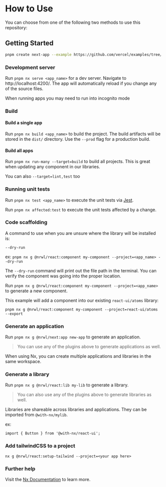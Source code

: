 # How to Use

You can choose from one of the following two methods to use this repository:

## Getting Started

```bash
pnpm create next-app --example https://github.com/vercel/examples/tree/main/solutions/nx-monorepo nx-monorepo
```

### Development server

Run `pnpm nx serve <app_name>` for a dev server. Navigate to http://localhost:4200/. The app will automatically reload if you change any of the source files.

When running apps you may need to run into incognito mode

### Build

#### Build a single app

Run `pnpm nx build <app_name>` to build the project. The build artifacts will be stored in the `dist/` directory. Use the `--prod` flag for a production build.

#### Build all apps

Run `pnpm nx run-many --target=build` to build all projects. This is great when updating any component in our libraries.

You can also `--target=lint,test` too

### Running unit tests

Run `pnpm nx test <app_name>` to execute the unit tests via [Jest](https://jestjs.io).

Run `pnpm nx affected:test` to execute the unit tests affected by a change.

### Code scaffolding

A command to use when you are unsure where the library will be installed is:

`--dry-run`

ex: `pnpm nx g @nrwl/react:component my-component --project=<app_name> --dry-run`

The `--dry-run` command will print out the file path in the terminal. You can verify the component was going into the proper location.

Run `pnpm nx g @nrwl/react:component my-component --project=<app_name>` to generate a new component.

This example will add a component into our existing `react-ui/atoms` library:

`pnpm nx g @nrwl/react:component my-component --project=react-ui/atoms --export`

### Generate an application

Run `pnpm nx g @nrwl/next:app new-app` to generate an application.

> You can use any of the plugins above to generate applications as well.

When using Nx, you can create multiple applications and libraries in the same workspace.

### Generate a library

Run `pnpm nx g @nrwl/react:lib my-lib` to generate a library.

> You can also use any of the plugins above to generate libraries as well.

Libraries are shareable across libraries and applications. They can be imported from `@with-nx/mylib`.

ex:

`import { Button } from '@with-nx/react-ui';`

### Add tailwindCSS to a project

`nx g @nrwl/react:setup-tailwind --project=<your app here>`

### Further help

Visit the [Nx Documentation](https://nx.dev) to learn more.
